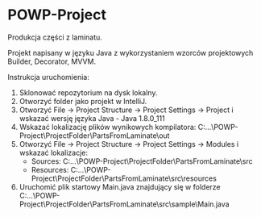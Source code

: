 # POWP-Project

Produkcja części z laminatu.

Projekt napisany w języku Java z wykorzystaniem wzorców projektowych Builder, Decorator, MVVM.

Instrukcja uruchomienia:
1. Sklonować repozytorium na dysk lokalny.
2. Otworzyć folder jako projekt w IntelliJ.
3. Otworzyć File -> Project Structure -> Project Settings -> Project
    i wskazać wersję języka Java - Java 1.8.0_111
4. Wskazać lokalizację plików wynikowych kompilatora:
    C:\...\POWP-Project\ProjectFolder\PartsFromLaminate\out
5. Otworzyć File -> Project Structure -> Project Settings -> Modules
    i wskazać lokalizacje:
    - Sources: C:\...\POWP-Project\ProjectFolder\PartsFromLaminate\src
    - Resources: C:\...\POWP-Project\ProjectFolder\PartsFromLaminate\src\resources
6. Uruchomić plik startowy Main.java znajdujący się w folderze
    C:\...\POWP-Project\ProjectFolder\PartsFromLaminate\src\sample\Main.java